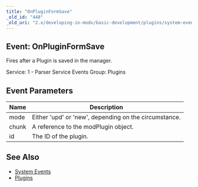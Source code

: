 ```yaml
---
title: "OnPluginFormSave"
_old_id: "448"
_old_uri: "2.x/developing-in-modx/basic-development/plugins/system-events/onpluginformsave"
---
```


## Event: OnPluginFormSave

Fires after a Plugin is saved in the manager.

Service: 1 - Parser Service Events 
Group: Plugins

## Event Parameters

| Name | Description |
|------|-------------|
| mode | Either 'upd' or 'new', depending on the circumstance. |
| chunk | A reference to the modPlugin object. |
| id | The ID of the plugin. |

## See Also

- [System Events](developing-in-modx/basic-development/plugins/system-events "System Events")
- [Plugins](developing-in-modx/basic-development/plugins "Plugins")